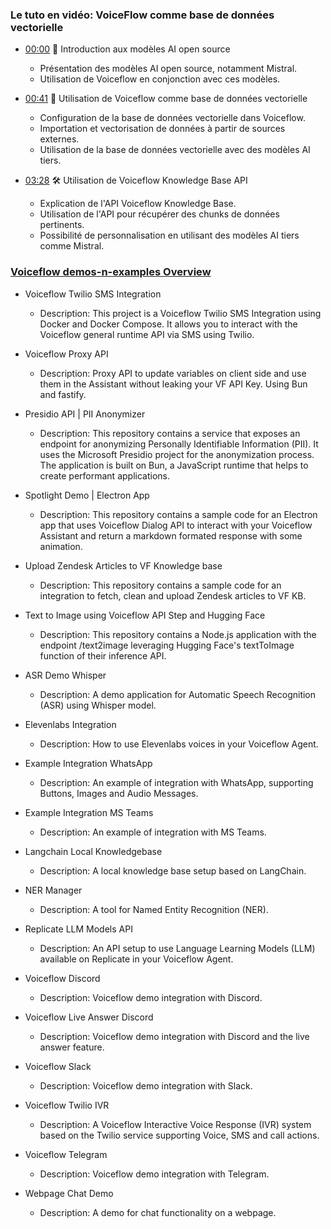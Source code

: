 ### Le tuto en vidéo: VoiceFlow comme base de données vectorielle
- [00:00](https://www.youtube.com/watch?v=skel9AlZnkw&t=0s) 🌟 Introduction aux modèles AI open source
  - Présentation des modèles AI open source, notamment Mistral.
  - Utilisation de Voiceflow en conjonction avec ces modèles.

- [00:41](https://www.youtube.com/watch?v=skel9AlZnkw&t=41s) 🔧 Utilisation de Voiceflow comme base de données vectorielle
  - Configuration de la base de données vectorielle dans Voiceflow.
  - Importation et vectorisation de données à partir de sources externes.
  - Utilisation de la base de données vectorielle avec des modèles AI tiers.

- [03:28](https://www.youtube.com/watch?v=skel9AlZnkw&t=208s) 🛠️ Utilisation de Voiceflow Knowledge Base API
  - Explication de l'API Voiceflow Knowledge Base.
  - Utilisation de l'API pour récupérer des chunks de données pertinents.
  - Possibilité de personnalisation en utilisant des modèles AI tiers comme Mistral.
 
### [Voiceflow demos-n-examples Overview](https://github.com/voiceflow/demos-n-examples/blob/master/README.md)

- Voiceflow Twilio SMS Integration

  - Description: This project is a Voiceflow Twilio SMS Integration using Docker and Docker Compose. It allows you to interact with the Voiceflow general runtime API via SMS using Twilio.

- Voiceflow Proxy API

  - Description: Proxy API to update variables on client side and use them in the Assistant without leaking your VF API Key. Using Bun and fastify.

- Presidio API | PII Anonymizer

  - Description: This repository contains a service that exposes an endpoint for anonymizing Personally Identifiable Information (PII). It uses the Microsoft Presidio project for the anonymization process. The application is built on Bun, a JavaScript runtime that helps to create performant applications.
- Spotlight Demo | Electron App

   - Description: This repository contains a sample code for an Electron app that uses Voiceflow Dialog API to interact with your Voiceflow Assistant and return a markdown formated response with some animation.

- Upload Zendesk Articles to VF Knowledge base

  - Description: This repository contains a sample code for an integration to fetch, clean and upload Zendesk articles to VF KB.

- Text to Image using Voiceflow API Step and Hugging Face

  - Description: This repository contains a Node.js application with the endpoint /text2image leveraging Hugging Face's textToImage function of their inference API.

- ASR Demo Whisper

  - Description: A demo application for Automatic Speech Recognition (ASR) using Whisper model.

- Elevenlabs Integration

  - Description: How to use Elevenlabs voices in your Voiceflow Agent.

- Example Integration WhatsApp

  - Description: An example of integration with WhatsApp, supporting Buttons, Images and Audio Messages.

- Example Integration MS Teams

  - Description: An example of integration with MS Teams.

- Langchain Local Knowledgebase

  - Description: A local knowledge base setup based on LangChain.

- NER Manager

  - Description: A tool for Named Entity Recognition (NER).

- Replicate LLM Models API

  - Description: An API setup to use Language Learning Models (LLM) available on Replicate in your Voiceflow Agent.

- Voiceflow Discord

  - Description: Voiceflow demo integration with Discord.

- Voiceflow Live Answer Discord

  - Description: Voiceflow demo integration with Discord and the live answer feature.

- Voiceflow Slack

  - Description: Voiceflow demo integration with Slack.

- Voiceflow Twilio IVR

  - Description: A Voiceflow Interactive Voice Response (IVR) system based on the Twilio service supporting Voice, SMS and call actions.

- Voiceflow Telegram

  - Description: Voiceflow demo integration with Telegram.

- Webpage Chat Demo

  - Description: A demo for chat functionality on a webpage.

